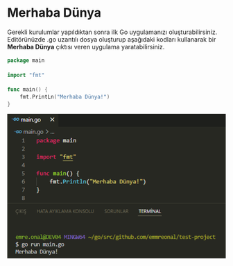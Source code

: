 # Merhaba Dünya

Gerekli kurulumlar yapıldıktan sonra ilk Go uygulamanızı oluşturabilirsiniz. Editörünüzde .go uzantılı dosya oluşturup aşağıdaki kodları kullanarak bir **Merhaba Dünya** çıktısı veren uygulama yaratabilirsiniz.

```go
package main

import "fmt"

func main() {
    fmt.PrintLn("Merhaba Dünya!")
}
```

![](<../.gitbook/assets/image (9).png>)
